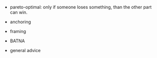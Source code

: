 - pareto-optimal: only if someone loses something, than the other part can win. 

- anchoring 
- framing 
- BATNA 

- general advice 